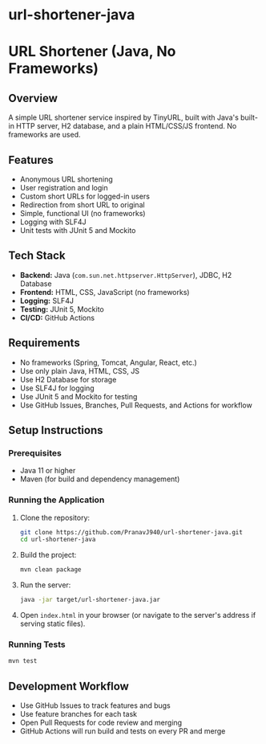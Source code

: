# url-shortener-java
# URL Shortener (Java, No Frameworks)

## Overview
A simple URL shortener service inspired by TinyURL, built with Java's built-in HTTP server, H2 database, and a plain HTML/CSS/JS frontend. No frameworks are used.

## Features
- Anonymous URL shortening
- User registration and login
- Custom short URLs for logged-in users
- Redirection from short URL to original
- Simple, functional UI (no frameworks)
- Logging with SLF4J
- Unit tests with JUnit 5 and Mockito

## Tech Stack
- **Backend:** Java (`com.sun.net.httpserver.HttpServer`), JDBC, H2 Database
- **Frontend:** HTML, CSS, JavaScript (no frameworks)
- **Logging:** SLF4J
- **Testing:** JUnit 5, Mockito
- **CI/CD:** GitHub Actions

## Requirements
- No frameworks (Spring, Tomcat, Angular, React, etc.)
- Use only plain Java, HTML, CSS, JS
- Use H2 Database for storage
- Use SLF4J for logging
- Use JUnit 5 and Mockito for testing
- Use GitHub Issues, Branches, Pull Requests, and Actions for workflow

## Setup Instructions

### Prerequisites
- Java 11 or higher
- Maven (for build and dependency management)

### Running the Application
1. Clone the repository:
   ```sh
   git clone https://github.com/PranavJ940/url-shortener-java.git
   cd url-shortener-java
   ```
2. Build the project:
   ```sh
   mvn clean package
   ```
3. Run the server:
   ```sh
   java -jar target/url-shortener-java.jar
   ```
4. Open `index.html` in your browser (or navigate to the server's address if serving static files).

### Running Tests
```sh
mvn test
```

## Development Workflow
- Use GitHub Issues to track features and bugs
- Use feature branches for each task
- Open Pull Requests for code review and merging
- GitHub Actions will run build and tests on every PR and merge
